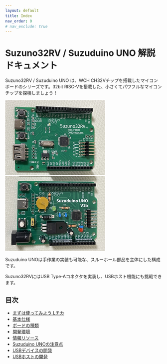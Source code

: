 ```yaml
---
layout: default
title: Index
nav_order: 0
# nav_exclude: true
---
```



# Suzuno32RV / Suzuduino UNO 解説ドキュメント

Suzuno32RV / Suzuduino UNO は、WCH CH32Vチップを搭載したマイコンボードのシリーズです。32bit RISC-Vを搭載した、小さくてパワフルなマイコンチップを探検しましょう！

<img alt="Suzuno32RV(V1)外観" src="images/suzuno32rvv1.jpg" width=320>
<img alt="Suzuduino UNO(V1b)外観" src="images/suzuduinounov1b.jpg" width=320>

Suzuduino UNOは手作業の実装も可能な、スルーホール部品を主体にした構成です。

Suzuno32RVにはUSB Type-Aコネクタを実装し、USBホスト機能にも挑戦できます。


## 目次

 - [まずは使ってみよう Lチカ](getstarted.html)
 - [基本仕様](specs.html)
 - [ボードの種類](variations.html)
 - [開発環境](devenvs.html)
 - [情報リソース](resources.html)
 - [Suzuduino UNOの注意点](note_suzuduinouno.html)
 - [USBデバイスの開発](usbdevicedev.html)
 - [USBホストの開発](usbhostdev.html)

